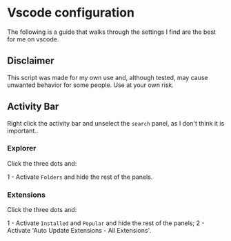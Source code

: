 # Vscode configuration

The following is a guide that walks through the settings I find are the best for me on vscode.

## Disclaimer

This script was made for my own use and, although tested, may cause unwanted behavior for some people. Use at your own risk.

## Activity Bar

Right click the activity bar and unselect the `search` panel, as I don't think it is important..

### Explorer

Click the three dots and:

1 - Activate `Folders` and hide the rest of the panels.

### Extensions

Click the three dots and:

1 - Activate `Installed` and `Popular` and hide the rest of the panels;
2 - Activate 'Auto Update Extensions - All Extensions'.